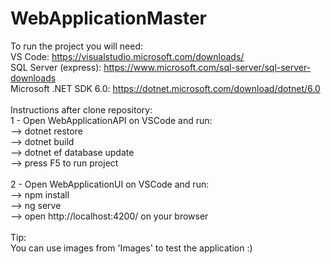 # WebApplicationMaster
 
To run the project you will need:
<br />
VS Code: https://visualstudio.microsoft.com/downloads/
<br />
SQL Server (express): https://www.microsoft.com/sql-server/sql-server-downloads
<br />
Microsoft .NET SDK 6.0: https://dotnet.microsoft.com/download/dotnet/6.0
<br />
<br />
Instructions after clone repository:
<br />
1 - Open WebApplicationAPI on VSCode and run:
<br />
--> dotnet restore
<br />
--> dotnet build
<br />
--> dotnet ef database update
<br />
--> press F5 to run project
<br />
<br />
2 - Open WebApplicationUI on VSCode and run:
<br />
--> npm install
<br />
--> ng serve
<br />
--> open http://localhost:4200/ on your browser
<br />
<br />
Tip:
<br />
You can use images from 'Images' to test the application :)
